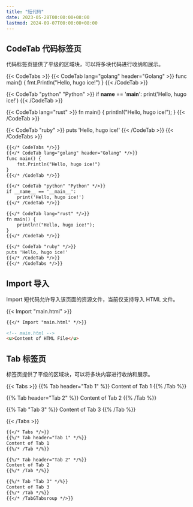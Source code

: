 ```yaml
---
title: "短代码"
date: 2023-05-28T00:00:00+08:00
lastmod: 2024-09-07T00:00:00+08:00
---
```


## CodeTab 代码标签页

代码标签页提供了平级的区域块，可以将多块代码进行收纳和展示。

{{< CodeTabs >}}
{{< CodeTab lang="golang" header="Golang" >}}
func main() {
    fmt.Println("Hello, hugo ice!")
}
{{< /CodeTab >}}

{{< CodeTab "python" "Python" >}}
if __name__ == '__main__':
    print('Hello, hugo ice!')
{{< /CodeTab >}}

{{< CodeTab lang="rust" >}}
fn main() {
    println!("Hello, hugo ice!");
}
{{< /CodeTab >}}

{{< CodeTab "ruby" >}}
puts 'Hello, hugo ice!'
{{< /CodeTab >}}
{{< /CodeTabs >}}

```markdown
{{</* CodeTabs */>}}
{{</* CodeTab lang="golang" header="Golang" */>}}
func main() {
    fmt.Println("Hello, hugo ice!")
}
{{</* /CodeTab */>}}

{{</* CodeTab "python" "Python" */>}}
if __name__ == '__main__':
    print('Hello, hugo ice!')
{{</* /CodeTab */>}}

{{</* CodeTab lang="rust" */>}}
fn main() {
    println!("Hello, hugo ice!");
}
{{</* /CodeTab */>}}

{{</* CodeTab "ruby" */>}}
puts 'Hello, hugo ice!'
{{</* /CodeTab */>}}
{{</* /CodeTabs */>}}
```

## Import 导入

Import 短代码允许导入该页面的资源文件，当前仅支持导入 HTML 文件。

{{< Import "main.html" >}}

```markdown
{{</* Import "main.html" */>}}
```

```html
<!-- main.html -->
<u>Content of HTML File</u>
```

## Tab 标签页

标签页提供了平级的区域块，可以将多块内容进行收纳和展示。

{{< Tabs >}}
{{% Tab header="Tab 1" %}}
Content of Tab 1
{{% /Tab %}}

{{% Tab header="Tab 2" %}}
Content of Tab 2
{{% /Tab %}}

{{% Tab "Tab 3" %}}
Content of Tab 3
{{% /Tab %}}

{{< /Tabs >}}

```markdown
{{</* Tabs */>}}
{{%/* Tab header="Tab 1" */%}}
Content of Tab 1
{{%/* /Tab */%}}

{{%/* Tab header="Tab 2" */%}}
Content of Tab 2
{{%/* /Tab */%}}

{{%/* Tab "Tab 3" */%}}
Content of Tab 3
{{%/* /Tab */%}}
{{</* /TabGTabsroup */>}}
```
